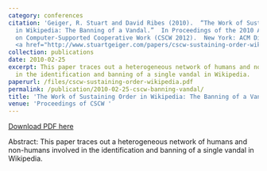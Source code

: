 ```yaml
---
category: conferences
citation: 'Geiger, R. Stuart and David Ribes (2010).  “The Work of Sustaining Order
  in Wikipedia: The Banning of a Vandal.”  In Proceedings of the 2010 ACM Conference
  on Computer-Supported Cooperative Work (CSCW 2012).  New York: ACM Digital Library.
  <a href="http://www.stuartgeiger.com/papers/cscw-sustaining-order-wikipedia.pdf">http://www.stuartgeiger.com/papers/cscw-sustaining-order-wikipedia.pdf</a>'
collection: publications
date: 2010-02-25
excerpt: This paper traces out a heterogeneous network of humans and non-humans involved
  in the identification and banning of a single vandal in Wikipedia.
paperurl: /files/cscw-sustaining-order-wikipedia.pdf
permalink: /publication/2010-02-25-cscw-banning-vandal/
title: 'The Work of Sustaining Order in Wikipedia: The Banning of a Vandal'
venue: 'Proceedings of CSCW '
---
```


<a href='http://www.stuartgeiger.com/papers/cscw-sustaining-order-wikipedia.pdf'>Download PDF here</a>

Abstract: This paper traces out a heterogeneous network of humans and non-humans involved in the identification and banning of a single vandal in Wikipedia.